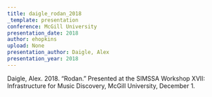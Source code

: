 ```yaml
---
title: daigle_rodan_2018
_template: presentation
conference: McGill University
presentation_date: 2018
author: ehopkins
upload: None
presentation_author: Daigle, Alex
presentation_year: 2018
---
```

Daigle, Alex. 2018. “Rodan.” Presented at the SIMSSA Workshop XVII: Infrastructure for Music Discovery, McGill University, December 1.
